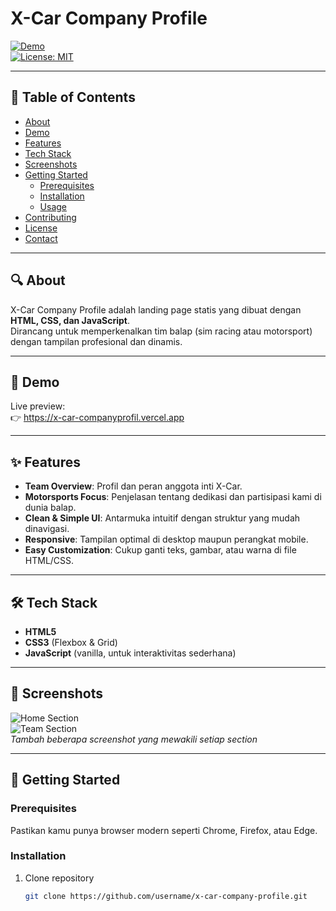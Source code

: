 # X-Car Company Profile

[![Demo](https://img.shields.io/badge/Live%20Demo-View-blue)](https://x-car-companyprofil.vercel.app)  
[![License: MIT](https://img.shields.io/badge/License-MIT-green)](LICENSE)

---

## 📖 Table of Contents

- [About](#about)  
- [Demo](#demo)  
- [Features](#features)  
- [Tech Stack](#tech-stack)  
- [Screenshots](#screenshots)  
- [Getting Started](#getting-started)  
  - [Prerequisites](#prerequisites)  
  - [Installation](#installation)  
  - [Usage](#usage)  
- [Contributing](#contributing)  
- [License](#license)  
- [Contact](#contact)

---

## 🔍 About

X-Car Company Profile adalah landing page statis yang dibuat dengan **HTML, CSS, dan JavaScript**.  
Dirancang untuk memperkenalkan tim balap (sim racing atau motorsport) dengan tampilan profesional dan dinamis.

---

## 🚀 Demo

Live preview:  
👉 https://x-car-companyprofil.vercel.app

---

## ✨ Features

- **Team Overview**: Profil dan peran anggota inti X-Car.  
- **Motorsports Focus**: Penjelasan tentang dedikasi dan partisipasi kami di dunia balap.  
- **Clean & Simple UI**: Antarmuka intuitif dengan struktur yang mudah dinavigasi.  
- **Responsive**: Tampilan optimal di desktop maupun perangkat mobile.  
- **Easy Customization**: Cukup ganti teks, gambar, atau warna di file HTML/CSS.

---

## 🛠 Tech Stack

- **HTML5**  
- **CSS3** (Flexbox & Grid)  
- **JavaScript** (vanilla, untuk interaktivitas sederhana)

---

## 📸 Screenshots

![Home Section](./assets/screenshots/home.png)  
![Team Section](./assets/screenshots/team.png)  
*Tambah beberapa screenshot yang mewakili setiap section*

---

## 🏁 Getting Started

### Prerequisites

Pastikan kamu punya browser modern seperti Chrome, Firefox, atau Edge.

### Installation

1. Clone repository  
   ```bash
   git clone https://github.com/username/x-car-company-profile.git
